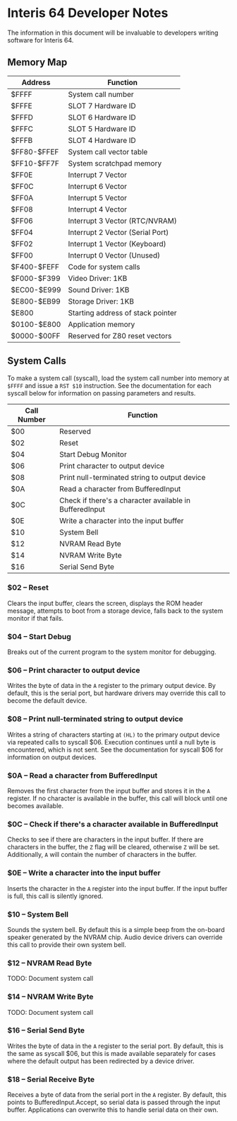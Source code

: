 # Interis 64 Developer Notes

The information in this document will be invaluable to developers writing software for Interis 64.

## Memory Map

| Address      | Function                          |
| ------------ | --------------------------------- |
|        $FFFF | System call number                |
|        $FFFE | SLOT 7 Hardware ID                |
|        $FFFD | SLOT 6 Hardware ID                |
|        $FFFC | SLOT 5 Hardware ID                |
|        $FFFB | SLOT 4 Hardware ID                |
| \$FF80-$FFEF | System call vector table          |
| \$FF10-$FF7F | System scratchpad memory          |
|        $FF0E | Interrupt 7 Vector                |
|        $FF0C | Interrupt 6 Vector                |
|        $FF0A | Interrupt 5 Vector                |
|        $FF08 | Interrupt 4 Vector                |
|        $FF06 | Interrupt 3 Vector (RTC/NVRAM)    |
|        $FF04 | Interrupt 2 Vector (Serial Port)  |
|        $FF02 | Interrupt 1 Vector (Keyboard)     |
|        $FF00 | Interrupt 0 Vector (Unused)       |
| \$F400-$FEFF | Code for system calls             |
| \$F000-$F399 | Video Driver: 1KB                 |
| \$EC00-$E999 | Sound Driver: 1KB                 |
| \$E800-$EB99 | Storage Driver: 1KB               |
|        $E800 | Starting address of stack pointer |
| \$0100-$E800 | Application memory                |
| \$0000-$00FF | Reserved for Z80 reset vectors    |


## System Calls

To make a system call (syscall), load the system call number into memory at `$FFFF` and issue a `RST $10` instruction.
See the documentation for each syscall below for information on passing parameters and results.

| Call Number | Function                                                |
| ----------- | ------------------------------------------------------- |
|         $00 | Reserved                                                |
|         $02 | Reset                                                   |
|         $04 | Start Debug Monitor                                     |
|         $06 | Print character to output device                        |
|         $08 | Print null-terminated string to output device           |
|         $0A | Read a character from BufferedInput                     |
|         $0C | Check if there's a character available in BufferedInput |
|         $0E | Write a character into the input buffer                 |
|         $10 | System Bell                                             |
|         $12 | NVRAM Read Byte                                         |
|         $14 | NVRAM Write Byte                                        |
|         $16 | Serial Send Byte                                        |

### $02 – Reset
Clears the input buffer, clears the screen, displays the ROM header message, attempts to boot from a storage device, falls back to the system monitor if that fails.

### $04 – Start Debug
Breaks out of the current program to the system monitor for debugging.

### $06 – Print character to output device
Writes the byte of data in the `A` register to the primary output device.
By default, this is the serial port, but hardware drivers may override this call to become the default device.

### $08 – Print null-terminated string to output device
Writes a string of characters starting at `(HL)` to the primary output device via repeated calls to syscall $06.
Execution continues until a null byte is encountered, which is not sent.
See the documentation for syscall $06 for information on output devices.

### $0A – Read a character from BufferedInput
Removes the first character from the input buffer and stores it in the `A` register.
If no character is available in the buffer, this call will block until one becomes available.

### $0C – Check if there's a character available in BufferedInput
Checks to see if there are characters in the input buffer.
If there are characters in the buffer, the `Z` flag will be cleared, otherwise `Z` will be set.
Additionally, `A` will contain the number of characters in the buffer.

### $0E – Write a character into the input buffer
Inserts the character in the `A` register into the input buffer.
If the input buffer is full, this call is silently ignored.

### $10 – System Bell
Sounds the system bell.
By default this is a simple beep from the on-board speaker generated by the NVRAM chip.
Audio device drivers can override this call to provide their own system bell.

### $12 – NVRAM Read Byte
TODO: Document system call

### $14 – NVRAM Write Byte
TODO: Document system call

### $16 – Serial Send Byte
Writes the byte of data in the `A` register to the serial port.
By default, this is the same as syscall $06, but this is made available separately for cases where the default output has been redirected by a device driver.

### $18 – Serial Receive Byte
Receives a byte of data from the serial port in the `A` register.
By default, this points to BufferedInput.Accept, so serial data is passed through the input buffer.
Applications can overwrite this to handle serial data on their own.